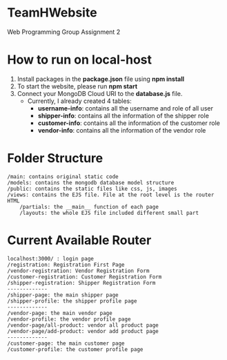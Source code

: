 # TeamHWebsite
Web Programming Group Assignment 2

# How to run on local-host
1. Install packages in the __package.json__ file using __npm install__
2. To start the website, please run __npm start__
3. Connect your MongoDB Cloud URI to the __database.js__ file.
    - Currently, I already created 4 tables:
        - __username-info__: contains all the username and role of all user
        - __shipper-info__: contains all the information of the shipper role
        - __customer-info__: contains all the information of the customer role
        - __vendor-info__: contains all the information of the vendor role

# Folder Structure
~~~
/main: contains original static code
/models: contains the mongodb database model structure
/public: contains the static files like css, js, images
/views: contains the EJS file. File at the root level is the router HTML
    /partials: the __main__ function of each page
    /layouts: the whole EJS file included different small part
~~~

# Current Available Router
~~~
localhost:3000/ : login page
/registration: Registration First Page
/vendor-registration: Vendor Registration Form
/customer-registration: Customer Registration Form
/shipper-registration: Shipper Registration Form
-------------
/shipper-page: the main shipper page
/shipper-profile: the shipper profile page
-------------
/vendor-page: the main vendor page
/vendor-profile: the vendor profile page
/vendor-page/all-product: vendor all product page
/vendor-page/add-product: vendor add product page
-------------
/customer-page: the main customer page
/customer-profile: the customer profile page
~~~
